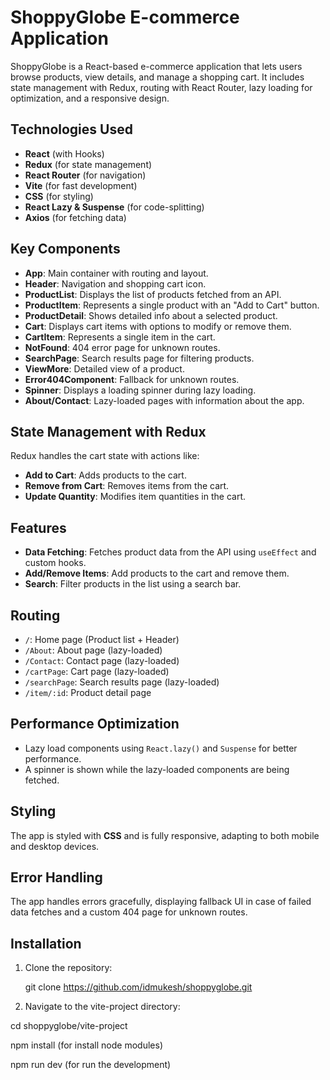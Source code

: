 # ShoppyGlobe E-commerce Application

ShoppyGlobe is a React-based e-commerce application that lets users browse products, view details, and manage a shopping cart. It includes state management with Redux, routing with React Router, lazy loading for optimization, and a responsive design.

## Technologies Used

- **React** (with Hooks)
- **Redux** (for state management)
- **React Router** (for navigation)
- **Vite** (for fast development)
- **CSS** (for styling)
- **React Lazy & Suspense** (for code-splitting)
- **Axios** (for fetching data)

## Key Components

- **App**: Main container with routing and layout.
- **Header**: Navigation and shopping cart icon.
- **ProductList**: Displays the list of products fetched from an API.
- **ProductItem**: Represents a single product with an "Add to Cart" button.
- **ProductDetail**: Shows detailed info about a selected product.
- **Cart**: Displays cart items with options to modify or remove them.
- **CartItem**: Represents a single item in the cart.
- **NotFound**: 404 error page for unknown routes.
- **SearchPage**: Search results page for filtering products.
- **ViewMore**: Detailed view of a product.
- **Error404Component**: Fallback for unknown routes.
- **Spinner**: Displays a loading spinner during lazy loading.
- **About/Contact**: Lazy-loaded pages with information about the app.

## State Management with Redux

Redux handles the cart state with actions like:
- **Add to Cart**: Adds products to the cart.
- **Remove from Cart**: Removes items from the cart.
- **Update Quantity**: Modifies item quantities in the cart.

## Features

- **Data Fetching**: Fetches product data from the API using `useEffect` and custom hooks.
- **Add/Remove Items**: Add products to the cart and remove them.
- **Search**: Filter products in the list using a search bar.

## Routing

- `/`: Home page (Product list + Header)
- `/About`: About page (lazy-loaded)
- `/Contact`: Contact page (lazy-loaded)
- `/cartPage`: Cart page (lazy-loaded)
- `/searchPage`: Search results page (lazy-loaded)
- `/item/:id`: Product detail page

## Performance Optimization

- Lazy load components using `React.lazy()` and `Suspense` for better performance.
- A spinner is shown while the lazy-loaded components are being fetched.

## Styling

The app is styled with **CSS** and is fully responsive, adapting to both mobile and desktop devices.

## Error Handling

The app handles errors gracefully, displaying fallback UI in case of failed data fetches and a custom 404 page for unknown routes.

## Installation

1. Clone the repository:

   git clone https://github.com/idmukesh/shoppyglobe.git

2. Navigate to the vite-project directory:

  cd shoppyglobe/vite-project

  npm install (for install node modules)

  npm run dev (for run the development)


